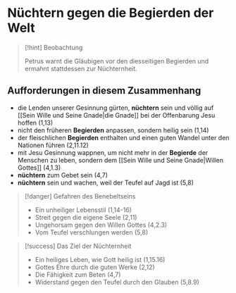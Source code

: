 # Nüchtern gegen die Begierden der Welt

> [!hint] Beobachtung
> 
> Petrus warnt die Gläubigen vor den diesseitigen Begierden und ermahnt stattdessen zur Nüchternheit.

## Aufforderungen in diesem Zusammenhang

- die Lenden unserer Gesinnung gürten, **nüchtern** sein und völlig auf [[Sein Wille und Seine Gnade|die Gnade]] bei der Offenbarung Jesu hoffen (1,13)
- nicht den früheren **Begierden** anpassen, sondern heilig sein (1,14)
- der fleischlichen **Begierden** enthalten und einen guten Wandel unter den Nationen führen (2,11.12)
- mit Jesu Gesinnung wappnen, um nicht mehr in der **Begierde** der Menschen zu leben, sondern dem [[Sein Wille und Seine Gnade|Willen Gottes]] (4,1.3)
- **nüchtern** zum Gebet sein (4,7)
- **nüchtern** sein und wachen, weil der Teufel auf Jagd ist (5,8)

> [!danger] Gefahren des Benebeltseins
> - Ein unheiliger Lebensstil (1,14-16)
> - Streit gegen die eigene Seele (2,11)
> - Ungehorsam gegen den Willen Gottes (4,2.3)
> - Vom Teufel verschlungen werden (5,8)

> [!success] Das Ziel der Nüchternheit
> - Ein heiliges Leben, wie Gott heilig ist (1,15.16)
> - Gottes Ehre durch die guten Werke (2,12)
> - Die Fähigkeit zum Beten (4,7)
> - Widerstand gegen den Teufel durch den Glauben (5,8.9)